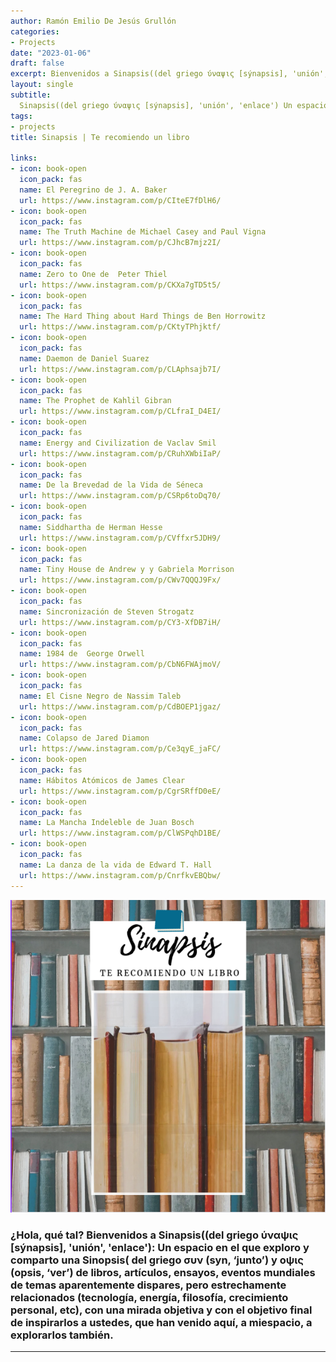 ```yaml
---
author: Ramón Emilio De Jesús Grullón
categories:
- Projects
date: "2023-01-06"
draft: false
excerpt: Bienvenidos a Sinapsis((del griego ύναψις [sýnapsis], 'unión', 'enlace'). Un espacio en el que exploro y comparto una Sinopsis( del griego συν (syn, ‘junto’) y οψις (opsis, ‘ver’) de libros, artículos y ensayos.
layout: single
subtitle: 
  Sinapsis((del griego ύναψις [sýnapsis], 'unión', 'enlace') Un espacio en el que exploro y comparto una Sinopsis( del griego συν (syn, ‘junto’) y οψις (opsis, ‘ver’) de libros, artículos y ensayos.
tags:
- projects
title: Sinapsis | Te recomiendo un libro
 
links:
- icon: book-open
  icon_pack: fas
  name: El Peregrino de J. A. Baker
  url: https://www.instagram.com/p/CIteE7fDlH6/
- icon: book-open
  icon_pack: fas
  name: The Truth Machine de Michael Casey and Paul Vigna
  url: https://www.instagram.com/p/CJhcB7mjz2I/
- icon: book-open
  icon_pack: fas
  name: Zero to One de  Peter Thiel
  url: https://www.instagram.com/p/CKXa7gTD5t5/
- icon: book-open
  icon_pack: fas
  name: The Hard Thing about Hard Things de Ben Horrowitz
  url: https://www.instagram.com/p/CKtyTPhjktf/
- icon: book-open
  icon_pack: fas
  name: Daemon de Daniel Suarez
  url: https://www.instagram.com/p/CLAphsajb7I/ 
- icon: book-open
  icon_pack: fas
  name: The Prophet de Kahlil Gibran
  url: https://www.instagram.com/p/CLfraI_D4EI/ 
- icon: book-open
  icon_pack: fas
  name: Energy and Civilization de Vaclav Smil
  url: https://www.instagram.com/p/CRuhXWbiIaP/ 
- icon: book-open
  icon_pack: fas
  name: De la Brevedad de la Vida de Séneca
  url: https://www.instagram.com/p/CSRp6toDq70/
- icon: book-open
  icon_pack: fas
  name: Siddhartha de Herman Hesse
  url: https://www.instagram.com/p/CVffxr5JDH9/ 
- icon: book-open
  icon_pack: fas
  name: Tiny House de Andrew y y Gabriela Morrison
  url: https://www.instagram.com/p/CWv7QQQJ9Fx/
- icon: book-open
  icon_pack: fas
  name: Sincronización de Steven Strogatz
  url: https://www.instagram.com/p/CY3-XfDB7iH/
- icon: book-open
  icon_pack: fas
  name: 1984 de  George Orwell
  url: https://www.instagram.com/p/CbN6FWAjmoV/
- icon: book-open
  icon_pack: fas
  name: El Cisne Negro de Nassim Taleb
  url: https://www.instagram.com/p/CdBOEP1jgaz/ 
- icon: book-open
  icon_pack: fas
  name: Colapso de Jared Diamon
  url: https://www.instagram.com/p/Ce3qyE_jaFC/ 
- icon: book-open
  icon_pack: fas
  name: Hábitos Atómicos de James Clear
  url: https://www.instagram.com/p/CgrSRffD0eE/
- icon: book-open
  icon_pack: fas
  name: La Mancha Indeleble de Juan Bosch
  url: https://www.instagram.com/p/ClWSPqhD1BE/
- icon: book-open
  icon_pack: fas
  name: La danza de la vida de Edward T. Hall
  url: https://www.instagram.com/p/CnrfkvEBQbw/
---
```


![Sinapsis](featured-hex.png)

### ¿Hola, qué tal? Bienvenidos a Sinapsis((del griego ύναψις [sýnapsis], 'unión', 'enlace'): Un espacio en el que exploro y comparto una Sinopsis( del griego συν (syn, ‘junto’) y οψις (opsis, ‘ver’) de libros, artículos, ensayos, eventos mundiales de temas aparentemente dispares, pero estrechamente relacionados (tecnología, energía, filosofía, crecimiento personal, etc), con una mirada objetiva y con el objetivo final de inspirarlos a ustedes, que han venido aquí, a miespacio, a explorarlos también.  



---


